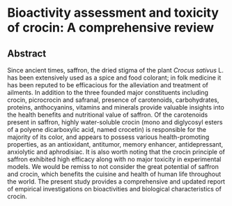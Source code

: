 # Bioactivity assessment and toxicity of crocin: A comprehensive review

## Abstract

Since ancient times, saffron, the dried stigma of the plant _Crocus sativus_ L. has been extensively used as a spice and food colorant; in folk medicine it has been reputed to be efficacious for the alleviation and treatment of ailments. In addition to the three founded major constituents including crocin, picrocrocin and safranal, presence of carotenoids, carbohydrates, proteins, anthocyanins, vitamins and minerals provide valuable insights into the health benefits and nutritional value of saffron. Of the carotenoids present in saffron, highly water-soluble crocin (mono and diglycosyl esters of a polyene dicarboxylic acid, named crocetin) is responsible for the majority of its color, and appears to possess various health-promoting properties, as an antioxidant, antitumor, memory enhancer, antidepressant, anxiolytic and aphrodisiac. It is also worth noting that the crocin principle of saffron exhibited high efficacy along with no major toxicity in experimental models. We would be remiss to not consider the great potential of saffron and crocin, which benefits the cuisine and health of human life throughout the world. The present study provides a comprehensive and updated report of empirical investigations on bioactivities and biological characteristics of crocin.